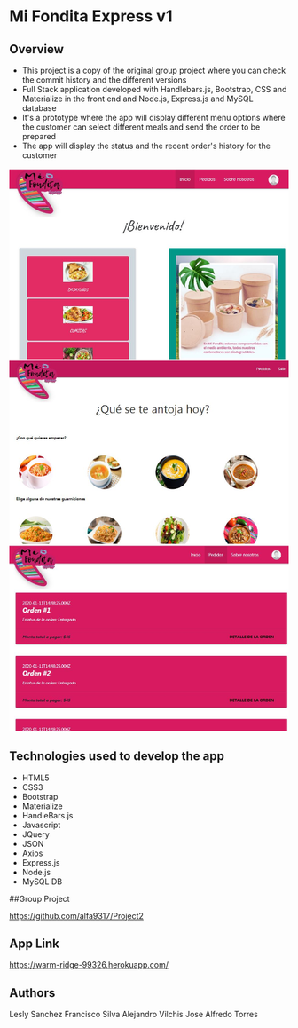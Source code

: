 # Mi Fondita Express v1

## Overview

* This project is a copy of the original group project where you can check the commit history and the different versions
* Full Stack application developed with Handlebars.js, Bootstrap, CSS and Materialize in the front end and Node.js, Express.js and MySQL database
* It's a prototype where the app will display different menu options where the customer can select different meals and send the order to be prepared
* The app will display the status and the recent order's history for the customer

![Screenshot](public/images/screenshot.JPG)
![Screenshot](public/images/screenshot2.JPG)
![Screenshot](public/images/screenshot3.JPG)

## Technologies used to develop the app

- HTML5
- CSS3
- Bootstrap
- Materialize
- HandleBars.js
- Javascript
- JQuery
- JSON
- Axios
- Express.js
- Node.js
- MySQL DB

##Group Project

https://github.com/alfa9317/Project2

## App Link
https://warm-ridge-99326.herokuapp.com/

## Authors
Lesly Sanchez
Francisco Silva
Alejandro Vilchis
Jose Alfredo Torres